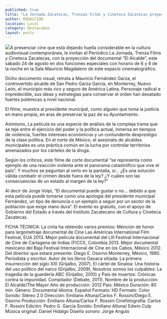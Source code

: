 ```yaml
---
published: true
title: "La Jornada Zacatecas, Trenzas Films y Cineteca Zacatecas proyectarán 'El alcalde'"
author: REDACCION
location: Local
category: Destacadas
layout: posts
---
```


![](http://i.imgur.com/tsypvB8m.jpg)A presenciar cine que está dejando huella considerable en la cultura audiovisual contemporánea, le invitan el Periódico La Jornada,  Trenza Films y Cineteca Zacatecas, con la proyección del documental “El Alcalde”,   este sábado 24 de agosto  en dos funciones especiales con horario de 6 y 8 de la noche en la Sala Mauricio Magdaleno de este espacio cinematográfico.  

Dicho documento visual,  retrata  a Mauricio Fernández Garza, el controvertido alcalde de San Pedro Garza García, en Monterrey, Nuevo León, el municipio más rico y seguro de América Latina. Personaje radical e impredecible, sus ideas y estrategias para conservar el orden han desatado fuertes polémicas a nivel nacional. 

El filme,  muestra  al presidente municipal,  como alguien que toma la justicia en mano propia, en aras de preservar la paz de su Ayuntamiento.

Asimismo, La película es una especie de análisis de  la compleja trama que se teje entre el ejercicio del poder y la política actual, inmersa en tiempos de violencia, fuertes intereses económicos y un contundente desprestigio de la clase política.
En el norte de México, el asesinato de alcaldes municipales es una práctica común en la lucha por controlar territorios amenazados por los cárteles de la droga.

Según los críticos,  este filme de corte documental  “se representa como ejemplo de una reacción violenta ante el panorama  catastrófico que vive el país”. 
Y muchos se peguntan al verlo en la pantalla,  sí…  ¿Es una solución válida combatir el crimen desde fuera de la ley? ¿Y cuáles son las consecuencias de un estado al margen de la ley?”

Al decir de Jorge Volpi,  “El documental puede gustar o no… debido a que esta película puede tomarse como una apología del presidente municipal Fernández, un tipo de denuncia o un ejemplo  a seguir por un sector de la población que exige mano dura”. 
El evento es  gratuito,  con el apoyo de Gobierno del Estado a través del Instituto Zacatecano de Cultura y  Cineteca Zacatecas. 

FICHA TÉCNICA:
La cinta ha obtenido varios premios: Mención de honor para largometraje documental de Cine Las Américas International Film Festival, EUA 2013. Mejor película documental del LIII Festival Internacional de Cine de Cartagena de Indias (FICCI), Colombia 2013. Mejor documental mexicano del Baja Festival Internacional de Cine en los Cabos, México 2012. 
Del director que estará presente: Diego E. Osorno  Monterrey, México, 1980. Periodista y escritor. Autor de los libros Oaxaca sitiada: La primera insurrección del siglo XXI (Grijalbo, 2007), El cártel de Sinaloa: Una historia del uso político del narco (Grijalbo, 2009), Nosotros somos los culpables: La tragedia de la guardería ABC (Grijalbo, 2010) y País de muertos: Crónicas contra la impunidad. Compilador (Debate, 2011).
Nombre de la producción: El Alcalde/The Mayor
Año de producción: 2012
País: México
Duración: 80 min.
Género: Documental
Idioma: Español
Formato: HD
Formato: Color
Sonido: Stéreo 2.0
Dirección: Emiliano Altuna/Carlos F. Rossini/Diego E. Osorno
Producción: Emiliano Altuna/Carlos F. Rossini
Cinefotografía: Carlos F. Rossini
Edición: Pedro G. García
Sonido: Emiliano Altuna/ Edwin Culp
Música original: Daniel Hidalgo
Diseño sonoro: Jorge Angulo
